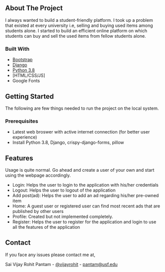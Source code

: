 <!-- ABOUT THE PROJECT -->

## About The Project

I always wanted to build a student-friendly platform. I took up a problem that existed at every university i.e, selling and buying used items among students alone. I started to build an efficient online platform on which students can buy and sell the used items from fellow students alone.

### Built With

- [Bootstrap](https://getbootstrap.com)
- [Django](https://www.djangoproject.com/)
- [Python 3.8](https://www.python.org/downloads/release/python-380/)
- [HTML/CSS/JS]
- Google Fonts

<!-- GETTING STARTED -->

## Getting Started

The following are few things needed to run the project on the local system.

### Prerequisites

- Latest web broswer with active internet connection (for better user experience)
- Install Python 3.8, Django, crispy-django-forms, pillow
<!-- USAGE EXAMPLES -->

## Features

Usage is quite normal. Go ahead and create a user of your own and start using the webpage accordingly.

- Login: Helps the user to login to the application with his/her credentials
- Logout: Helps the user to logout of the application
- Add post(ad): Helps the user to add an ad regarding his/her pre-owned item
- Home: A guest user or registered user can find most recent ads that are published by other users
- Profile: Created but not implemented completely.
- Register: Helps the user to register for the application and login to use all the features of the application

<!-- CONTACT -->

## Contact

If you face any issues please contact me at,

Sai Vijay Rohit Pantam - [@vijayrohit](https://github.com/vijayrohit) - pantam@usf.edu

